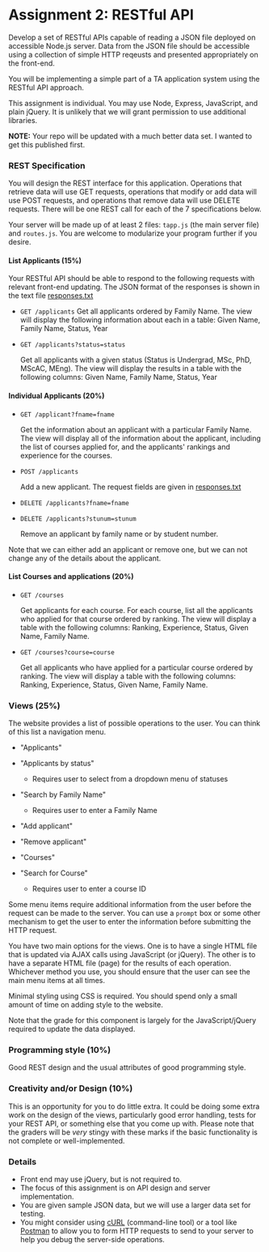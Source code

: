 # Assignment 2: RESTful API

Develop a set of RESTful APIs capable of reading a JSON file deployed on accessible Node.js server.  Data from the JSON file should be accessible using a collection of simple HTTP reqeusts and presented appropriately on the front-end.

You will be implementing a simple part of a TA application system using the RESTful API approach.

This assignment is individual.  You may use Node, Express, JavaScript, and plain jQuery.  It is unlikely that we will grant permission to use additional libraries.

**NOTE:** Your repo will be updated with a much better data set.  I wanted to get this published first.


### REST Specification

You will design the REST interface for this application.  Operations that retrieve data will use GET requests, operations that modify or add data will use POST requests, and operations that remove data will use DELETE requests.  There will be one REST call for each of the 7 specifications below.

Your server will be made up of at least 2 files: `tapp.js` (the main server file) and `routes.js`. You are welcome to modularize your program further if you desire.

#### List Applicants (15%)

Your RESTful API should be able to respond to the following requests with relevant front-end updating.  The JSON format of the responses is shown in the text file [responses.txt](./responses.txt)

 - `GET /applicants`  Get all applicants ordered by Family Name.  The view will display the following information about each in a table: Given Name, Family Name, Status, Year

 -  `GET /applicants?status=status`

    Get all applicants with a given status (Status is Undergrad, MSc, PhD, MScAC, MEng).  The view will display the results in a table with the following columns: Given Name, Family Name, Status, Year


#### Individual Applicants (20%)

 - `GET /applicant?fname=fname`

    Get the information about an applicant with a particular Family Name.  The view will display all of the information about the applicant, including the list of courses applied for, and the applicants' rankings and experience for the courses.

 - `POST /applicants`

    Add a new applicant.  The request fields are given in [responses.txt](./responses.txt)

 - `DELETE /applicants?fname=fname`
 - `DELETE /applicants?stunum=stunum`
 
    Remove an applicant by family name or by student number.

Note that we can either add an applicant or remove one, but we can not change any of the details about the applicant.

#### List Courses and applications (20%)

 - `GET /courses`

    Get applicants for each course.  For each course, list all the applicants who applied for that course ordered by ranking. The view will display a table with the following columns: Ranking, Experience, Status, Given Name, Family Name.

 - `GET /courses?course=course`

    Get all applicants who have applied for a particular course ordered by ranking.  The view will display a table with the following columns: Ranking, Experience, Status, Given Name, Family Name.

### Views (25%)

The website provides a list of possible operations to the user.  You can think of this list a navigation menu.

 - "Applicants"
 - "Applicants by status"
    - Requires user to select from a dropdown menu of statuses
 - "Search by Family Name"
     - Requires user to enter a Family Name
 - "Add applicant"
 - "Remove applicant"

 - "Courses"
 - "Search for Course"
     - Requires user to enter a course ID

Some menu items require additional information from the user before the request can be made to the server. You can use a `prompt` box or some other mechanism to get the user to enter the information before submitting the HTTP request.

You have two main options for the views.  One is to have a single HTML file that is updated via AJAX calls using JavaScript (or jQuery).  The other is to have a separate HTML file (page) for the results of each operation.  Whichever method you use, you should ensure that the user can see the main menu items at all times.

Minimal styling using CSS is required.  You should spend only a small amount of time on adding style to the website.

Note that the grade for this component is largely for the JavaScript/jQuery required to update the data displayed.

### Programming style (10%)

Good REST design and the usual attributes of good programming style.

### Creativity and/or Design (10%)

This is an opportunity for you to do little extra.  It could be doing some extra work on the design of the views, particularly good error handling, tests for your REST API, or something else that you come up with.  Please note that the graders will be *very* stingy with these marks if the basic functionality is not complete or well-implemented.

### Details

 - Front end may use jQuery, but is not required to.
 - The focus of this assignment is on API design and server implementation.
 - You are given sample JSON data, but we will use a larger data set for testing.
 - You might consider using [cURL](http://conqueringthecommandline.com/book/curl) (command-line tool) or a tool like [Postman](https://www.getpostman.com) to allow you to form HTTP requests to send to your server to help you debug the server-side operations.

